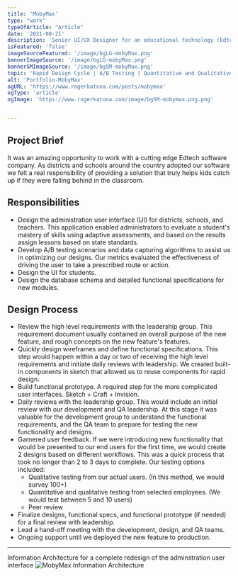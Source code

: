 ```yaml
---
title: 'MobyMax'
type: "work"
typeOfArticle: "Article"
date: '2021-08-21'
description: 'Senior UI/UX Designer for an educational technology (Edtech) company'
isFeatured: 'false'
imageSourceFeatured: '/image/bgLG-mobyMax.png'
bannerImageSource: '/image/bgLG-mobyMax.png'
bannerSMImageSource: '/image/bgSM-mobyMax.png'
topic: 'Rapid Design Cycle | A/B Testing | Quantitative and Qualitative Testing | Functional Prototypes | Agile Methodology'
alt: 'Portfolio-MobyMax'
ogURL: 'https://www.rogerkatona.com/posts/mobymax'
ogType: 'article'
ogImage: 'https://www.rogerkatona.com/image/bgSM-mobymax.png.png'


---
```


## Project Brief
It was an amazing opportunity to work with a cutting edge Edtech software company.  As districts and schools around the country adopted our software we felt a real responsibility of providing a solution that truly helps kids catch up if they were falling behind in the classroom.

## Responsibilities
- Design the administration user interface (UI) for districts, schools, and teachers.  This application enabled administrators to evaluate a student's mastery of skills using adaptive assessments, and based on the results assign lessons based on state standards.
- Develop A/B testing scenarios and data capturing algorithms to assist us in optimizing our designs.  Our metrics evaluated the effectiveness of driving the user to take a prescribed route or action.
- Design the UI for students. 
- Design the database schema and detailed functional specifications for new modules.  

## Design Process
- Review the high level requirements with the leadership group.  This requirement document usually contained an overall purpose of the new feature, and rough concepts on the new feature's features.
- Quickly design wireframes and define functional specifications. This step would happen within a day or two of receiving the high level requirements and initiate daily reviews with leadership.  We created built-in components in sketch that allowed us to reuse components for rapid design. 
- Build functional prototype.  A required step for the more complicated user interfaces.  Sketch + Craft + Invision.  
- Daily reviews with the leadership group.  This would include an initial review with our development and QA leadership.  At this stage it was valuable for the development group to understand the functional requirements, and the QA team to prepare for testing the new functionality and designs.
- Garnered user feedback.  If we were introducing new functionality that would be presented to our end users for the first time, we would create 2 designs based on different workflows.  This was a quick process that took no longer than 2 to 3 days to complete.  Our testing options included:
    - Qualitative testing from our actual users. (In this method, we would survey 100+)
    - Quantitative and qualitative testing from selected employees. (We would test between 5 and 10 users)
    - Peer review
- Finalize designs, functional specs, and functional prototype (if needed) for a final review with leadership.
- Lead a hand-off meeting with the development, design, and QA teams.
- Ongoing support until we deployed the new feature to production.


---

Information Architecture for a complete redesign of the adminstration user interface
![MobyMax Information Architecture](/image/postGraphic-mobymaxA.png)
